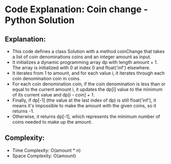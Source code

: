 # Code Explanation: Coin change - Python Solution

## Explanation:

- This code defines a class Solution with a method coinChange that takes a list of coin denominations coins and an integer amount as input.
- It initializes a dynamic programming array dp with length amount + 1. The array is initialized with 0 at index 0 and float('inf') elsewhere.
- It iterates from 1 to amount, and for each value i, it iterates through each coin denomination coin in coins.
- For each coin denomination coin, if the coin denomination is less than or equal to the current amount i, it updates the dp[i] value to the minimum of its current value and dp[i - coin] + 1.
- Finally, if dp[-1] (the value at the last index of dp) is still float('inf'), it means it's impossible to make the amount with the given coins, so it returns -1.
- Otherwise, it returns dp[-1], which represents the minimum number of coins needed to make up the amount.

## Complexity:
- Time Complexity: O(amount * n)
- Space Complexity: O(amount)